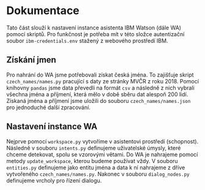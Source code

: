 # Dokumentace 

Tato část slouží k nastavení instance asistenta IBM Watson (dále WA) pomocí skriptů. Pro funkčnost je potřeba mít v této složce autentizační soubor `ibm-credentials.env` stažený z webového prostředí IBM.

## Získání jmen

Pro nahrání do WA jsme potřebovali získat česká jména. To zajišťuje skript `czech_names/names.py` pracující s daty ze stránky MVČR z roku 2018. Pomocí knihovny `pandas` jsme data převedli na formát `csv` a následně z nich vybrali všechna jména a příjmení, která mělo v době sběru dat alespoň 200 lidí. Získaná jména a příjmení jsme uložili do souboru `czech_names/names.json` pro jednoduché další zpracování.

## Nastavení instance WA

Nejprve pomocí `workspace.py` vytvoříme v asistentovi prostředí (schopnost). Následně v souboru `intents.py` definujeme uživatelské úmysly, které chceme detekovat, spolu se vzorovými větami. Do WA je nahrajeme pomocí metody `update_workspace`, kterou budeme používat vždy. V souboru `entities.py` definujeme jako entitu jména a data k ní nahrajeme z dříve vytvořeného `czech_names/names.py`. Nakonec v souboru `dialog_nodes.py` definujeme vrcholy pro řízení dialogu.